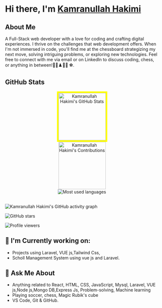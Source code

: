 # Hi there, I'm [Kamranullah Hakimi]()

## About Me
A Full-Stack web developer with a love for coding and crafting digital experiences. I thrive on the challenges that web development offers. When I'm not immersed in code, you'll find me at the chessboard strategizing my next move, solving intriguing problems, or exploring new technologies. Feel free to connect with me via email or on LinkedIn to discuss coding, chess, or anything in between!🚴‍♂️♟️👨‍💻 ⚽.

## GitHub Stats

<div align="center">
  <div style="display: flex; flex-direction: column; align-items: center;">
 <img src="https://github-readme-stats.vercel.app/api?username=hakimiomari&show_icons=true&hide_border=true&title_color=f65ee0&icon_color=1495ff&text_color=0CFFD2&bg_color=0c002e" alt="Kamranullah Hakimi's GitHub Stats" height="155" style="border: 5px solid yellow;"/>
    <img src="https://github-readme-streak-stats.herokuapp.com?user=hakimiomari&hide_border=true&ring=f65ee0&sideNums=f65ee0&stroke=1495ff&background=0c002e&sideLabels=0cffd2&dates=1495ff&fire=1495ff&currStreakLabel=0cffd2&currStreakNum=0cffd2&date_format=M%20j%5B%2C%20Y%5D" alt="Kamranullah Hakimi's Contributions" height="155"/>
    <img src="https://github-readme-stats.vercel.app/api/top-langs/?username=hakimiomari&bg_color=0c002e&title_color=f65ee0&text_color=0CFFD2&icon_color=1495ff&langs_count=10&layout=compact" alt="Most used languages" style="border: none;">
  </div>
</div>


<br>
 
![Kamranullah Hakimi's GitHub activity graph](https://github-readme-activity-graph.vercel.app/graph?username=hakimiomari&bg_color=0c002e&color=0CFFD2&line=f65ee0&point=1495ff&area=true&hide_border=true)
<br>


<div align="center">
  
</div>

![GitHub stars](https://img.shields.io/github/stars/hakimiomari?style=social)

![Profile viewers](https://komarev.com/ghpvc/?username=hakimiomari&color=green)
<br>
## 🌱 I'm Currently working on:
- Projects using Laravel, VUE js,Tailwind Css,
- Scholl Management System using vue js and Laravel.

## 💬 Ask Me About

- Anything related to React, HTML, CSS, JavaScript, Mysql, Laravel, VUE js,Node js,Mongo DB,Express Js, Problem-solving, Machine learning
- Playing soccer, chess, Magic Rubik's cube
- VS Code, Git & GitHub.
